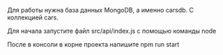 Для работы нужна база данных MongoDB, а именно carsdb. С коллекцией cars.

Для начала запустите файл src/api/index.js с помощью команды node

После в консоли в корне проекта напишите npm run start